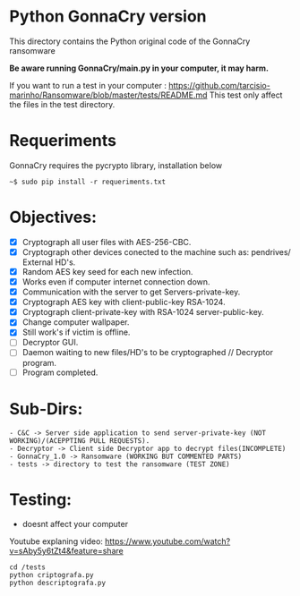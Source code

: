 # Python GonnaCry version
This directory contains the Python original code of the GonnaCry ransomware

**Be aware running GonnaCry/main.py in your computer, it may harm.**

If you want to run a test in your computer : https://github.com/tarcisio-marinho/Ransomware/blob/master/tests/README.md
This test only affect the files in the test directory.


# Requeriments 
GonnaCry requires the pycrypto library, installation below

    ~$ sudo pip install -r requeriments.txt

# Objectives:
- [x] Cryptograph all user files with AES-256-CBC.
- [x] Cryptograph other devices conected to the machine such as: pendrives/ External HD's.
- [x] Random AES key seed for each new infection.
- [x] Works even if computer internet connection down.
- [x] Communication with the server to get Servers-private-key.
- [x] Cryptograph AES key with client-public-key RSA-1024.
- [x] Cryptograph client-private-key with RSA-1024 server-public-key.
- [x] Change computer wallpaper.
- [x] Still work's if victim is offline.
- [ ] Decryptor GUI.
- [ ] Daemon waiting to new files/HD's to be cryptographed // Decryptor program.
- [ ] Program completed.

# Sub-Dirs:
    - C&C -> Server side application to send server-private-key (NOT WORKING)/(ACEPPTING PULL REQUESTS).
    - Decryptor -> Client side Decryptor app to decrypt files(INCOMPLETE)
    - GonnaCry_1.0 -> Ransomware (WORKING BUT COMMENTED PARTS)
    - tests -> directory to test the ransomware (TEST ZONE)

# Testing:
- doesnt affect your computer 

Youtube explaning video: https://www.youtube.com/watch?v=sAby5y6tZt4&feature=share

    cd /tests
    python criptografa.py
    python descriptografa.py
